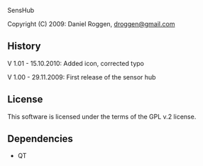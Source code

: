    SensHub

   Copyright (C) 2009:
         Daniel Roggen, droggen@gmail.com


History
-------

V 1.01 - 15.10.2010: Added icon, corrected typo

V 1.00 - 29.11.2009: First release of the sensor hub


License
-------

This software is licensed under the terms of the GPL v.2 license.


Dependencies
------------

- QT 
